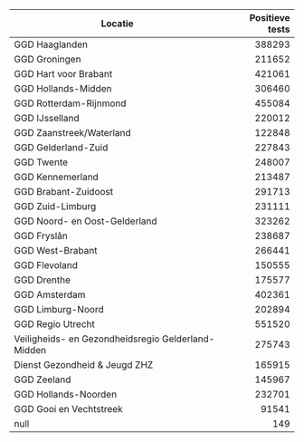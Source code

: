 | Locatie | Positieve tests |
|---------|----------------:|
| GGD Haaglanden                           | 388293 |
| GGD Groningen                            | 211652 |
| GGD Hart voor Brabant                    | 421061 |
| GGD Hollands-Midden                      | 306460 |
| GGD Rotterdam-Rijnmond                   | 455084 |
| GGD IJsselland                           | 220012 |
| GGD Zaanstreek/Waterland                 | 122848 |
| GGD Gelderland-Zuid                      | 227843 |
| GGD Twente                               | 248007 |
| GGD Kennemerland                         | 213487 |
| GGD Brabant-Zuidoost                     | 291713 |
| GGD Zuid-Limburg                         | 231111 |
| GGD Noord- en Oost-Gelderland            | 323262 |
| GGD Fryslân                              | 238687 |
| GGD West-Brabant                         | 266441 |
| GGD Flevoland                            | 150555 |
| GGD Drenthe                              | 175577 |
| GGD Amsterdam                            | 402361 |
| GGD Limburg-Noord                        | 202894 |
| GGD Regio Utrecht                        | 551520 |
| Veiligheids- en Gezondheidsregio Gelderland-Midden | 275743 |
| Dienst Gezondheid & Jeugd ZHZ            | 165915 |
| GGD Zeeland                              | 145967 |
| GGD Hollands-Noorden                     | 232701 |
| GGD Gooi en Vechtstreek                  | 91541 |
| null                                     |   149 |
